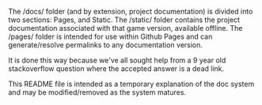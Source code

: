 The /docs/ folder (and by extension, project documentation) is divided into two sections: Pages, and Static.
The /static/ folder contains the project documentation associated with that game version, available offline.
The /pages/ folder is intended for use within Github Pages and can generate/resolve permalinks to any documentation version.

It is done this way because we've all sought help from a 9 year old stackoverflow question where the accepted answer is a dead link.

This README file is intended as a temporary explanation of the doc system and may be modified/removed as the system matures.
